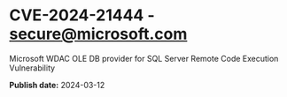 # CVE-2024-21444 - secure@microsoft.com

Microsoft WDAC OLE DB provider for SQL Server Remote Code Execution Vulnerability

**Publish date:** 2024-03-12

